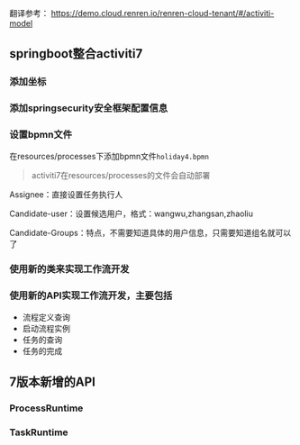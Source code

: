 

翻译参考：
https://demo.cloud.renren.io/renren-cloud-tenant/#/activiti-model



## springboot整合activiti7

### 添加坐标

### 添加springsecurity安全框架配置信息

### 设置bpmn文件

在resources/processes下添加bpmn文件`holiday4.bpmn`

> activiti7在resources/processes的文件会自动部署

Assignee：直接设置任务执行人

Candidate-user：设置候选用户，格式：wangwu,zhangsan,zhaoliu

Candidate-Groups：特点，不需要知道具体的用户信息，只需要知道组名就可以了

### 使用新的类来实现工作流开发

### 使用新的API实现工作流开发，主要包括

* 流程定义查询
* 启动流程实例
* 任务的查询
* 任务的完成

## 7版本新增的API

### ProcessRuntime

### TaskRuntime